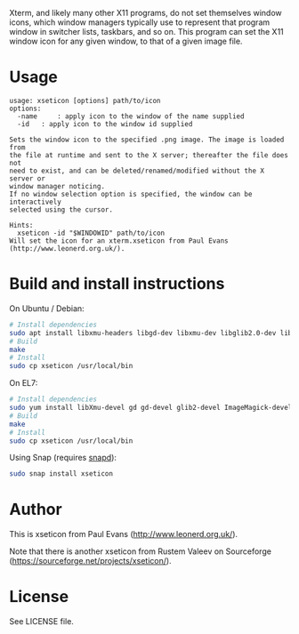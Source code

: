 Xterm, and likely many other X11 programs, do not set themselves window icons, which window managers typically use to represent that program window in switcher lists, taskbars, and so on. This program can set the X11 window icon for any given window, to that of a given image file.

Usage
=====
    usage: xseticon [options] path/to/icon
    options:
      -name     : apply icon to the window of the name supplied
      -id   : apply icon to the window id supplied
    
    Sets the window icon to the specified .png image. The image is loaded from
    the file at runtime and sent to the X server; thereafter the file does not
    need to exist, and can be deleted/renamed/modified without the X server or
    window manager noticing.
    If no window selection option is specified, the window can be interactively
    selected using the cursor.
    
    Hints:
      xseticon -id "$WINDOWID" path/to/icon
    Will set the icon for an xterm.xseticon from Paul Evans (http://www.leonerd.org.uk/).

Build and install instructions
==============================

On Ubuntu / Debian:

``` bash
# Install dependencies
sudo apt install libxmu-headers libgd-dev libxmu-dev libglib2.0-dev libmagickwand-dev
# Build
make
# Install
sudo cp xseticon /usr/local/bin
```
On EL7:

```bash
# Install dependencies
sudo yum install libXmu-devel gd gd-devel glib2-devel ImageMagick-devel
# Build
make
# Install
sudo cp xseticon /usr/local/bin
```
Using Snap (requires [snapd](https://docs.snapcraft.io/installing-snapd/6735)):

```bash
sudo snap install xseticon
```

Author
======
This is xseticon from Paul Evans (http://www.leonerd.org.uk/).

Note that there is another xseticon from Rustem Valeev on Sourceforge (https://sourceforge.net/projects/xseticon/).

License
=======

See LICENSE file.

